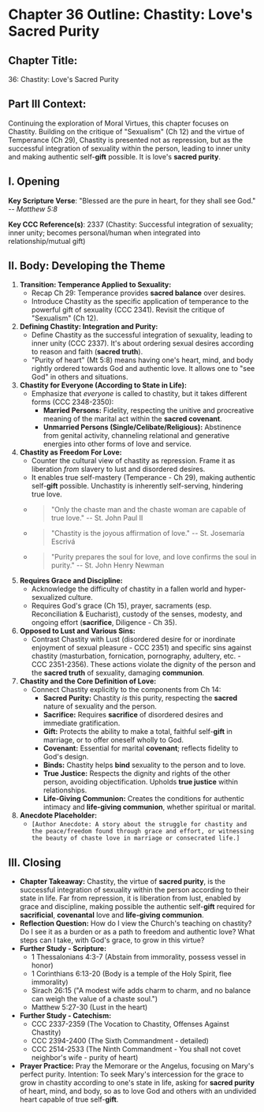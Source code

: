 # Chapter 36 Outline: Chastity: Love's Sacred Purity

## Chapter Title:
36: Chastity: Love's Sacred Purity

## Part III Context:
Continuing the exploration of Moral Virtues, this chapter focuses on Chastity. Building on the critique of "Sexualism" (Ch 12) and the virtue of Temperance (Ch 29), Chastity is presented not as repression, but as the successful integration of sexuality within the person, leading to inner unity and making authentic self-**gift** possible. It is love's **sacred purity**.

## I. Opening

**Key Scripture Verse**: "Blessed are the pure in heart, for they shall see God." -- *Matthew 5:8*

**Key CCC Reference(s)**: 2337 (Chastity: Successful integration of sexuality; inner unity; becomes personal/human when integrated into relationship/mutual gift)

## II. Body: Developing the Theme

1.  **Transition: Temperance Applied to Sexuality:**
    *   Recap Ch 29: Temperance provides **sacred balance** over desires.
    *   Introduce Chastity as the specific application of temperance to the powerful gift of sexuality (CCC 2341). Revisit the critique of "Sexualism" (Ch 12).
2.  **Defining Chastity: Integration and Purity:**
    *   Define Chastity as the successful integration of sexuality, leading to inner unity (CCC 2337). It's about ordering sexual desires according to reason and faith (**sacred truth**).
    *   "Purity of heart" (Mt 5:8) means having one's heart, mind, and body rightly ordered towards God and authentic love. It allows one to "see God" in others and situations.
3.  **Chastity for Everyone (According to State in Life):**
    *   Emphasize that *everyone* is called to chastity, but it takes different forms (CCC 2348-2350):
        *   **Married Persons:** Fidelity, respecting the unitive and procreative meaning of the marital act within the **sacred covenant**.
        *   **Unmarried Persons (Single/Celibate/Religious):** Abstinence from genital activity, channeling relational and generative energies into other forms of love and service.
4.  **Chastity as Freedom For Love:**
    *   Counter the cultural view of chastity as repression. Frame it as liberation *from* slavery to lust and disordered desires.
    *   It enables true self-mastery (Temperance - Ch 29), making authentic self-**gift** possible. Unchastity is inherently self-serving, hindering true love.
    *   > "Only the chaste man and the chaste woman are capable of true love." -- St. John Paul II
    *   > "Chastity is the joyous affirmation of love." -- St. Josemaría Escrivá
    *   > "Purity prepares the soul for love, and love confirms the soul in purity." -- St. John Henry Newman
5.  **Requires Grace and Discipline:**
    *   Acknowledge the difficulty of chastity in a fallen world and hyper-sexualized culture.
    *   Requires God's grace (Ch 15), prayer, sacraments (esp. Reconciliation & Eucharist), custody of the senses, modesty, and ongoing effort (**sacrifice**, Diligence - Ch 35).
6.  **Opposed to Lust and Various Sins:**
    *   Contrast Chastity with Lust (disordered desire for or inordinate enjoyment of sexual pleasure - CCC 2351) and specific sins against chastity (masturbation, fornication, pornography, adultery, etc. - CCC 2351-2356). These actions violate the dignity of the person and the **sacred truth** of sexuality, damaging **communion**.
7.  **Chastity and the Core Definition of Love:**
    *   Connect Chastity explicitly to the components from Ch 14:
        *   **Sacred Purity:** Chastity *is* this purity, respecting the **sacred** nature of sexuality and the person.
        *   **Sacrifice:** Requires **sacrifice** of disordered desires and immediate gratification.
        *   **Gift:** Protects the ability to make a total, faithful self-**gift** in marriage, or to offer oneself wholly to God.
        *   **Covenant:** Essential for marital **covenant**; reflects fidelity to God's design.
        *   **Binds:** Chastity helps **bind** sexuality to the person and to love.
        *   **True Justice:** Respects the dignity and rights of the other person, avoiding objectification. Upholds **true justice** within relationships.
        *   **Life-Giving Communion:** Creates the conditions for authentic intimacy and **life-giving communion**, whether spiritual or marital.
8.  **Anecdote Placeholder:**
    *   `[Author Anecdote: A story about the struggle for chastity and the peace/freedom found through grace and effort, or witnessing the beauty of chaste love in marriage or consecrated life.]`

## III. Closing

*   **Chapter Takeaway:** Chastity, the virtue of **sacred purity**, is the successful integration of sexuality within the person according to their state in life. Far from repression, it is liberation from lust, enabled by grace and discipline, making possible the authentic self-**gift** required for **sacrificial**, **covenantal** love and **life-giving communion**.
*   **Reflection Question:** How do I view the Church's teaching on chastity? Do I see it as a burden or as a path to freedom and authentic love? What steps can I take, with God's grace, to grow in this virtue?
*   **Further Study - Scripture:**
    *   1 Thessalonians 4:3-7 (Abstain from immorality, possess vessel in honor)
    *   1 Corinthians 6:13-20 (Body is a temple of the Holy Spirit, flee immorality)
    *   Sirach 26:15 ("A modest wife adds charm to charm, and no balance can weigh the value of a chaste soul.")
    *   Matthew 5:27-30 (Lust in the heart)
*   **Further Study - Catechism:**
    *   CCC 2337-2359 (The Vocation to Chastity, Offenses Against Chastity)
    *   CCC 2394-2400 (The Sixth Commandment - detailed)
    *   CCC 2514-2533 (The Ninth Commandment - You shall not covet neighbor's wife - purity of heart)
*   **Prayer Practice:** Pray the Memorare or the Angelus, focusing on Mary's perfect purity. Intention: To seek Mary's intercession for the grace to grow in chastity according to one's state in life, asking for **sacred purity** of heart, mind, and body, so as to love God and others with an undivided heart capable of true self-**gift**.

